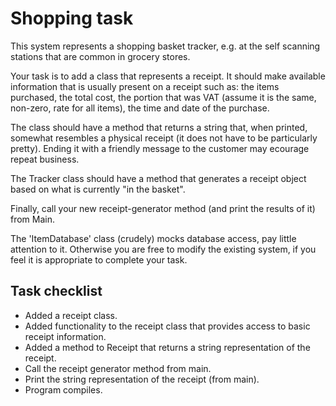 # Shopping task

This system represents a shopping basket tracker, e.g. at the self scanning stations that are common in grocery stores.

Your task is to add a class that represents a receipt. It should make available information that is usually present on a receipt such as: the items purchased, the total cost, the portion that was VAT (assume it is the same, non-zero, rate for all items), the time and date of the purchase.

The class should have a method that returns a string that, when printed, somewhat resembles a physical receipt (it does not have to be particularly pretty). Ending it with a friendly message to the customer may ecourage repeat business.

The Tracker class should have a method that generates a receipt object based on what is currently "in the basket".

Finally, call your new receipt-generator method (and print the results of it) from Main. 

The 'ItemDatabase' class (crudely) mocks database access, pay little attention to it. Otherwise you are free to modify the existing system, if you feel it is appropriate to complete your task.

## Task checklist
* Added a receipt class.
* Added functionality to the receipt class that provides access to basic receipt information.
* Added a method to Receipt that returns a string representation of the receipt.
* Call the receipt generator method from main.
* Print the string representation of the receipt (from main).
* Program compiles.
